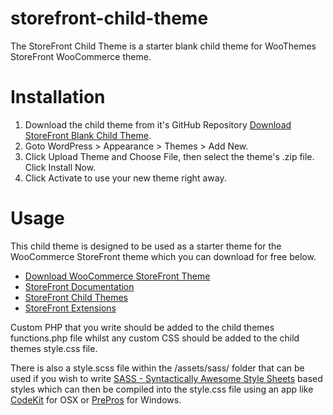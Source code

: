 # storefront-child-theme
The StoreFront Child Theme is a starter blank child theme for WooThemes StoreFront WooCommerce theme.

# Installation
1. Download the child theme from it's GitHub Repository [Download StoreFront Blank Child Theme](https://github.com/smokey2k/storefront-child-theme).
2. Goto WordPress > Appearance > Themes > Add New.
3. Click Upload Theme and Choose File, then select the theme's .zip file. Click Install Now.
4. Click Activate to use your new theme right away.

# Usage
This child theme is designed to be used as a starter theme for the WooCommerce StoreFront theme which you can download for free below.

* [Download WooCommerce StoreFront Theme](https://wordpress.org/themes/storefront/)
* [StoreFront Documentation](https://docs.woocommerce.com/documentation/themes/storefront/)
* [StoreFront Child Themes](https://woocommerce.com/product-category/themes/storefront-child-theme-themes/)
* [StoreFront Extensions](https://woocommerce.com/product-category/storefront-extensions/)

Custom PHP that you write should be added to the child themes functions.php file whilst any custom CSS should be added to the child themes style.css file.

There is also a style.scss file within the /assets/sass/ folder that can be used if you wish to write [SASS - Syntactically Awesome Style Sheets](http://sass-lang.com/) based styles which can then be compiled into the style.css file using an app like [CodeKit](https://codekitapp.com/) for OSX or [PrePros](https://prepros.io/) for Windows.
